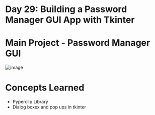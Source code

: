 # Day 29: Building a Password Manager GUI App with Tkinter

# Main Project - Password Manager GUI 
![image](https://github.com/user-attachments/assets/28380a21-4455-4bfb-a740-08ba64500617)

# Concepts Learned
- Pyperclip Library
- Dialog boxex and pop ups in tkinter
